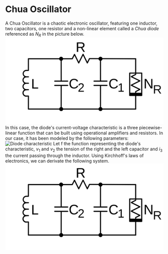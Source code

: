 # Chua Oscillator
A Chua Oscillator is a chaotic electronic oscillator, featuring one inductor, two capacitors, one resistor and a non-linear element called a _Chua diode_ referenced as $N_R$ in the picture below. 
![Circuit](./Images/circuit.png)
In this case, the diode's current-voltage characteristic is a three piecewise-linear function that can be built using operational amplifiers and resistors. In our case, it has been modeled by the following parameters:
![Diode characteristic](https://en.wikipedia.org/wiki/Chua%27s_diode#/media/File:Chua_diode_characteristic_curve.svg)
Let f the function representing the diode's characteristic, $`v_1`$ and $`v_2`$ the tension of the right and the left capacitor and $i_3$ the current passing through the inductor. Using Kirchhoff's laws of electronics, we can derivate the following system.
![Equations](./Images/circuit.png)
